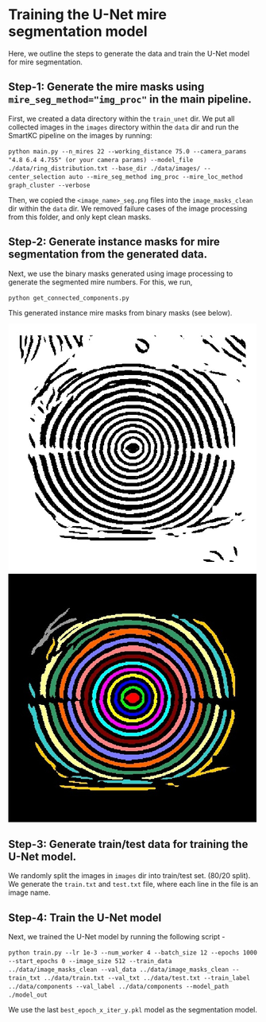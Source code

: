 # Training the U-Net mire segmentation model

Here, we outline the steps to generate the data and train the U-Net model for mire segmentation.

## Step-1: Generate the mire masks using `mire_seg_method="img_proc"` in the main pipeline.
First, we created a data directory within the `train_unet` dir.
We put all collected images in the `images` directory within the `data` dir and run the SmartKC pipeline on the images by running:

`python main.py --n_mires 22 --working_distance 75.0 --camera_params "4.8 6.4 4.755" (or your camera params) --model_file ./data/ring_distribution.txt --base_dir ./data/images/ --center_selection auto --mire_seg_method img_proc --mire_loc_method graph_cluster --verbose`

Then, we copied the `<image_name>_seg.png` files into the `image_masks_clean` dir within the `data` dir. We removed failure cases of the image processing from this folder, and only kept clean masks.

## Step-2: Generate instance masks for mire segmentation from the generated data.
Next, we use the binary masks generated using image processing to generate the segmented mire numbers. For this, we run,

`python get_connected_components.py`

This generated instance mire masks from binary masks (see below).

![image](./binary.jpg) ![image](./colored.jpg)

## Step-3: Generate train/test data for training the U-Net model.
We randomly split the images in `images` dir into train/test set. (80/20 split). We generate the `train.txt` and `test.txt` file, where each line in the file is an image name.

## Step-4: Train the U-Net model
Next, we trained the U-Net model by running the following script - 

`python train.py --lr 1e-3 --num_worker 4 --batch_size 12 --epochs 1000 --start_epochs 0 --image_size 512 --train_data ../data/image_masks_clean --val_data ../data/image_masks_clean --train_txt ../data/train.txt --val_txt ../data/test.txt --train_label ../data/components --val_label ../data/components --model_path ./model_out`

We use the last `best_epoch_x_iter_y.pkl` model as the segmentation model.
